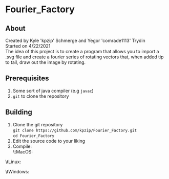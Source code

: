 # Fourier_Factory
## About
Created by Kyle 'kpzip' Schmerge and Yegor 'comrade1113' Trydin<br>
Started on 4/22/2021<br>
The idea of this project is to create a program that allows you to import a .svg file and create a fourier series of rotating vectors that, when added tip to tail, draw out the image by rotating.
## Prerequisites 
1. Some sort of java compiler (e.g `javac`)
2. `git` to clone the repository
## Building
1. Clone the git repository<br>
	`git clone https://github.com/kpzip/Fourier_Factory.git`<br>
	`cd Fourier_Factory`
2. Edit the source code to your liking
3. Compile:<br>
\tMacOS:
	
\tLinux:
	
\tWindows:
